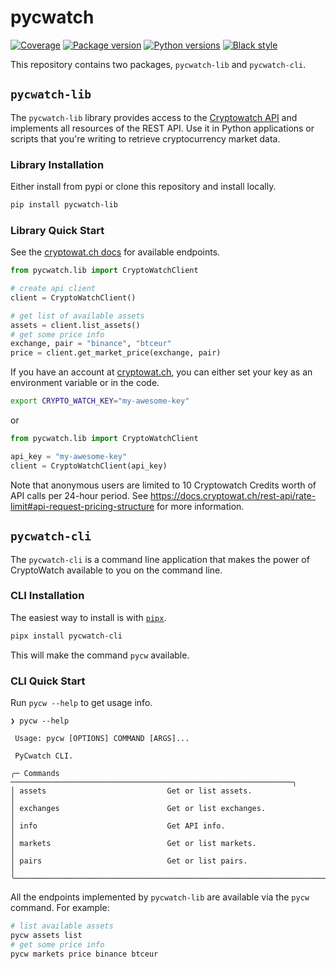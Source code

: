 # pycwatch

[![Coverage](https://img.shields.io/codecov/c/github/ljnsn/pycwatch?color=%2334D058)](https://codecov.io/gh/ljnsn/pycwatch)
[![Package version](https://img.shields.io/pypi/v/pycwatch?color=%2334D058&label=pypi%20package)](https://pypi.org/project/pycwatch)
[![Python versions](https://img.shields.io/pypi/pyversions/pycwatch.svg)](https://pypi.org/project/pycwatch)
[![Black style](https://img.shields.io/badge/code%20style-black-000000.svg)](https://github.com/psf/black)

This repository contains two packages, `pycwatch-lib` and `pycwatch-cli`.

## `pycwatch-lib`

The `pycwatch-lib` library provides access to the [Cryptowatch API](https://docs.cryptowat.ch/rest-api/) and implements all resources of the REST API. Use it in Python applications or scripts that you're writing to retrieve cryptocurrency market data.

### Library Installation

Either install from pypi or clone this repository and install locally.

```bash
pip install pycwatch-lib
```

### Library Quick Start

See the [cryptowat.ch docs](https://docs.cryptowat.ch/rest-api) for available endpoints.

```python
from pycwatch.lib import CryptoWatchClient

# create api client
client = CryptoWatchClient()

# get list of available assets
assets = client.list_assets()
# get some price info
exchange, pair = "binance", "btceur"
price = client.get_market_price(exchange, pair)
```

If you have an account at [cryptowat.ch](https://cryptowat.ch), you can either set your key as an environment variable or in the code.

```bash
export CRYPTO_WATCH_KEY="my-awesome-key"
```

or

```python
from pycwatch.lib import CryptoWatchClient

api_key = "my-awesome-key"
client = CryptoWatchClient(api_key)
```

Note that anonymous users are limited to 10 Cryptowatch Credits worth of API calls per 24-hour period.
See <https://docs.cryptowat.ch/rest-api/rate-limit#api-request-pricing-structure> for more information.

## `pycwatch-cli`

The `pycwatch-cli` is a command line application that makes the power of CryptoWatch
available to you on the command line.

### CLI Installation

The easiest way to install is with [`pipx`](https://pypa.github.io/pipx/).

```bash
pipx install pycwatch-cli
```

This will make the command `pycw` available.

### CLI Quick Start

Run `pycw --help` to get usage info.

```
❯ pycw --help
                                                                                                            
 Usage: pycw [OPTIONS] COMMAND [ARGS]...                                                                    
                                                                                                            
 PyCwatch CLI.                                                                                              
                                                                                                           
╭─ Commands ───────────────────────────────────────────────────────────────╮
│ assets                           Get or list assets.                     │
│ exchanges                        Get or list exchanges.                  │
│ info                             Get API info.                           │
│ markets                          Get or list markets.                    │
│ pairs                            Get or list pairs.                      │
╰──────────────────────────────────────────────────────────────────────────╯
```

All the endpoints implemented by `pycwatch-lib` are available via the `pycw` command.
For example:

```bash
# list available assets
pycw assets list
# get some price info
pycw markets price binance btceur
```
